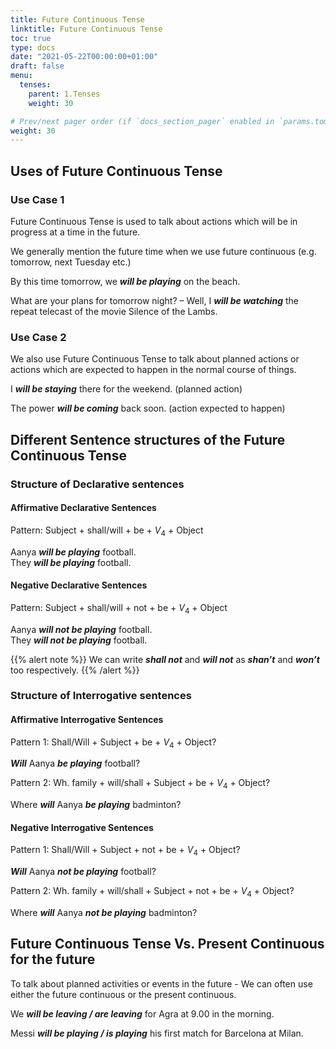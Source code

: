 ```yaml
---
title: Future Continuous Tense      
linktitle: Future Continuous Tense     
toc: true
type: docs
date: "2021-05-22T00:00:00+01:00"
draft: false
menu:
  tenses:
    parent: 1.Tenses
    weight: 30

# Prev/next pager order (if `docs_section_pager` enabled in `params.toml`)
weight: 30
---
```


## Uses of Future Continuous Tense  

### Use Case 1

Future Continuous Tense is used to talk about actions which will be in progress at a time in the future. 

We generally mention the future time when we use future continuous (e.g. tomorrow, next Tuesday etc.)

By this time tomorrow, we ***will be playing*** on the beach.  

What are your plans for tomorrow night? – Well, I ***will be watching*** the repeat telecast of the movie Silence of the Lambs. 

### Use Case 2

We also use Future Continuous Tense to talk about planned actions or actions which are expected to happen in the normal course of things. 

I ***will be staying*** there for the weekend.  (planned action)

The power ***will be coming*** back soon. (action expected to happen)


## Different Sentence structures of the Future Continuous Tense

### Structure of Declarative sentences

#### Affirmative Declarative Sentences

Pattern: Subject + shall/will + be + $V_4$ + Object

Aanya ***will be playing*** football. <br>
They ***will be playing*** football.
 
#### Negative Declarative Sentences

Pattern: Subject + shall/will + not + be + $V_4$ + Object

Aanya ***will not be playing*** football. <br>
They ***will not be playing*** football.

{{% alert note %}}
We can write ***shall not*** and ***will not*** as ***shan’t*** and ***won’t*** too respectively.
{{% /alert %}}

### Structure of Interrogative sentences

#### Affirmative Interrogative Sentences

Pattern 1: Shall/Will + Subject + be + $V_4$ + Object?

***Will*** Aanya ***be playing*** football?

Pattern 2: Wh. family + will/shall + Subject + be + $V_4$ + Object?

Where ***will*** Aanya ***be playing*** badminton?   

#### Negative Interrogative Sentences

Pattern 1: Shall/Will + Subject + not + be + $V_4$ + Object?

***Will*** Aanya ***not be playing*** football?

Pattern 2: Wh. family + will/shall + Subject + not + be + $V_4$ + Object?

Where ***will*** Aanya ***not be playing*** badminton?   


## Future Continuous Tense Vs. Present Continuous for the future

To talk about planned activities or events in the future - We can often use either the future continuous or the present continuous.

We ***will be leaving / are leaving*** for Agra at 9.00 in the morning.

Messi ***will be playing / is playing*** his first match for Barcelona at Milan.

<!-- Commented out for ebook sake -->
<!-- However, to talk about surprising or unexpected activities/events - We prefer the present continuous.

Don’t you know? Professor Voldemort ***is resigning***! (rather than - will be resigning.) -->

